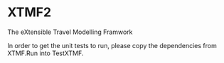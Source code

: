 # XTMF2
The eXtensible Travel Modelling Framwork

In order to get the unit tests to run, please copy the dependencies from XTMF.Run into TestXTMF.